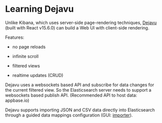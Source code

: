 # Learning Dejavu

Unlike Kibana, which uses server-side page-rendering techniques, [Dejavu](https://github.com/appbaseio/dejavu) (built with React v15.6.0) can build a Web UI with client-side rendering. 

Features:

* no page reloads

* infinite scroll

* filtered views

* realtime updates (CRUD)

Dejavu uses a websockets based API and subscribe for data changes for the current filtered view. So the Elasticsearch server needs to support a websockets based publish API. (Recommended API to host data: appbase.io)

Dejavu supports importing JSON and CSV data directly into Elasticsearch through a guided data mappings configuration (GUI: [importer](https://appbaseio-confidential.github.io/importer/)).
